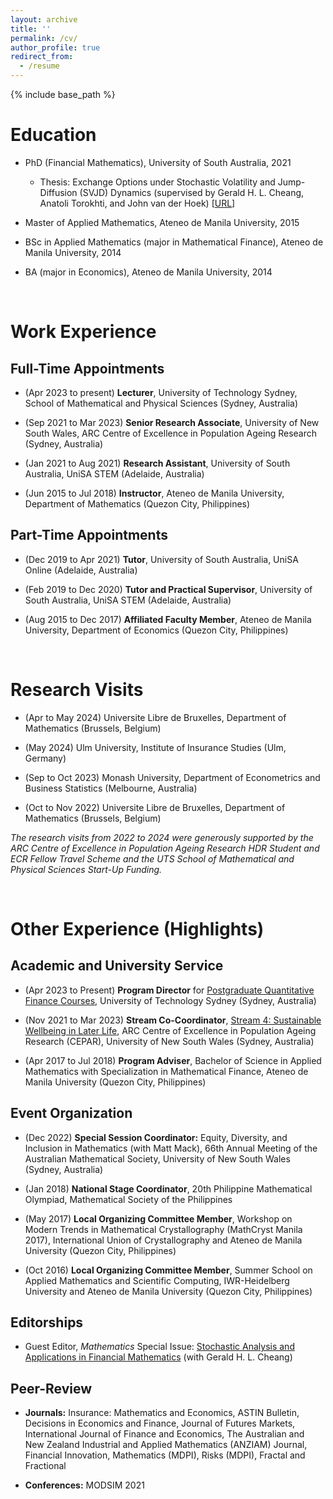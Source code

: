 ```yaml
---
layout: archive
title: ''
permalink: /cv/
author_profile: true
redirect_from:
  - /resume
---
```


{% include base_path %}


# Education

* PhD (Financial Mathematics), University of South Australia, 2021
  * Thesis: Exchange Options under Stochastic Volatility and Jump-Diffusion (SVJD) Dynamics (supervised by Gerald H. L. Cheang, Anatoli Torokhti, and John van der Hoek) [[URL](https://hdl.handle.net/11541.2/26752)]
    
* Master of Applied Mathematics, Ateneo de Manila University, 2015
  
* BSc in Applied Mathematics (major in Mathematical Finance), Ateneo de Manila University, 2014
  
* BA (major in Economics), Ateneo de Manila University, 2014

<br>

# Work Experience

## Full-Time Appointments

* (Apr 2023 to present) **Lecturer**, University of Technology Sydney, School of Mathematical and Physical Sciences (Sydney, Australia)
  
* (Sep 2021 to Mar 2023) **Senior Research Associate**, University of New South Wales, ARC Centre of Excellence in Population Ageing Research (Sydney, Australia)
  
* (Jan 2021 to Aug 2021) **Research Assistant**, University of South Australia, UniSA STEM (Adelaide, Australia)
  
* (Jun 2015 to Jul 2018) **Instructor**, Ateneo de Manila University, Department of Mathematics (Quezon City, Philippines)

## Part-Time Appointments

* (Dec 2019 to Apr 2021) **Tutor**, University of South Australia, UniSA Online (Adelaide, Australia)
  
* (Feb 2019 to Dec 2020) **Tutor and Practical Supervisor**, University of South Australia, UniSA STEM (Adelaide, Australia)
  
* (Aug 2015 to Dec 2017) **Affiliated Faculty Member**, Ateneo de Manila University, Department of Economics (Quezon City, Philippines)

<br>

# Research Visits

* (Apr to May 2024) Universite Libre de Bruxelles, Department of Mathematics (Brussels, Belgium)

* (May 2024) Ulm University, Institute of Insurance Studies (Ulm, Germany)

* (Sep to Oct 2023) Monash University, Department of Econometrics and Business Statistics (Melbourne, Australia)

* (Oct to Nov 2022) Universite Libre de Bruxelles, Department of Mathematics (Brussels, Belgium)

*The research visits from 2022 to 2024 were generously supported by the ARC Centre of Excellence in Population Ageing Research HDR Student and ECR Fellow Travel Scheme and the UTS School of Mathematical and Physical Sciences Start-Up Funding.*

<br>

# Other Experience (Highlights)

## Academic and University Service

* (Apr 2023 to Present) **Program Director** for [Postgraduate Quantitative Finance Courses](https://www.uts.edu.au/study/find-a-course/master-quantitative-finance), University of Technology Sydney (Sydney, Australia)

* (Nov 2021 to Mar 2023) **Stream Co-Coordinator**, [Stream 4: Sustainable Wellbeing in Later Life](https://cepar.edu.au/research/research-program-2017-2024/sustainable-wellbeing-later-life), ARC Centre of Excellence in Population Ageing Research (CEPAR), University of New South Wales (Sydney, Australia)

* (Apr 2017 to Jul 2018) **Program Adviser**, Bachelor of Science in Applied Mathematics with Specialization in Mathematical Finance, Ateneo de Manila University (Quezon City, Philippines)

## Event Organization

* (Dec 2022) **Special Session Coordinator:** Equity, Diversity, and Inclusion in Mathematics (with Matt Mack), 66th Annual Meeting of the Australian Mathematical Society, University of New South Wales (Sydney, Australia)

* (Jan 2018) **National Stage Coordinator**, 20th Philippine Mathematical Olympiad, Mathematical Society of the Philippines

* (May 2017) **Local Organizing Committee Member**, Workshop on Modern Trends in Mathematical Crystallography (MathCryst Manila 2017), International Union of Crystallography and Ateneo de Manila University (Quezon City, Philippines)

* (Oct 2016) **Local Organizing Committee Member**, Summer School on Applied Mathematics and Scientific Computing, IWR-Heidelberg University and Ateneo de Manila University (Quezon City, Philippines)

## Editorships

* Guest Editor, *Mathematics* Special Issue: [Stochastic Analysis and Applications in Financial Mathematics](https://www.mdpi.com/journal/mathematics/special_issues/G75BWRHOIJ) (with Gerald H. L. Cheang)

## Peer-Review

* **Journals:** Insurance: Mathematics and Economics, ASTIN Bulletin, Decisions in Economics and Finance, Journal of Futures Markets, International Journal of Finance and Economics, The Australian and New Zealand Industrial and Applied Mathematics (ANZIAM) Journal, Financial Innovation, Mathematics (MDPI), Risks (MDPI), Fractal and Fractional

* **Conferences:** MODSIM 2021

<!--
Skills
======
* Skill 1
* Skill 2
  * Sub-skill 2.1
  * Sub-skill 2.2
  * Sub-skill 2.3
* Skill 3

Publications
======
  <ul>{% for post in site.publications reversed %}
    {% include archive-single-cv.html %}
  {% endfor %}</ul>
  
Talks
======
  <ul>{% for post in site.talks reversed %}
    {% include archive-single-talk-cv.html  %}
  {% endfor %}</ul>
  
Teaching
======
  <ul>{% for post in site.teaching reversed %}
    {% include archive-single-cv.html %}
  {% endfor %}</ul>
  
Service and leadership
======
* Currently signed in to 43 different slack teams
-->
